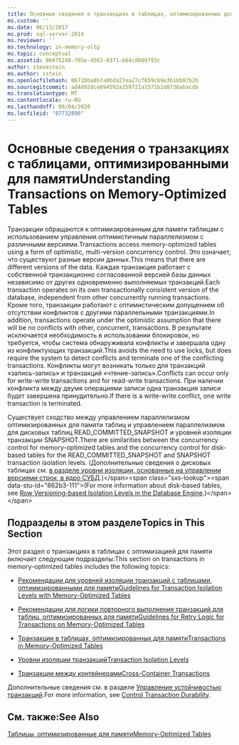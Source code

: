 ```yaml
---
title: Основные сведения о транзакциях в таблицах, оптимизированных для памяти | Документация Майкрософт
ms.custom: ''
ms.date: 06/13/2017
ms.prod: sql-server-2014
ms.reviewer: ''
ms.technology: in-memory-oltp
ms.topic: conceptual
ms.assetid: 06075248-705e-4563-9371-b64cd609793c
author: stevestein
ms.author: sstein
ms.openlocfilehash: 0671bba8b7a0bda27ea27cf059cb9e3b1bb87b2b
ms.sourcegitcommit: ad4d92dce894592a259721a1571b1d8736abacdb
ms.translationtype: MT
ms.contentlocale: ru-RU
ms.lasthandoff: 08/04/2020
ms.locfileid: "87732890"
---
```

# <a name="understanding-transactions-on-memory-optimized-tables"></a><span data-ttu-id="862b3-102">Основные сведения о транзакциях с таблицами, оптимизированными для памяти</span><span class="sxs-lookup"><span data-stu-id="862b3-102">Understanding Transactions on Memory-Optimized Tables</span></span>
  <span data-ttu-id="862b3-103">Транзакции обращаются к оптимизированным для памяти таблицам с использованием управления оптимистичным параллелизмом с различными версиями.</span><span class="sxs-lookup"><span data-stu-id="862b3-103">Transactions access memory-optimized tables using a form of optimistic, multi-version concurrency control.</span></span> <span data-ttu-id="862b3-104">Это означает, что существуют разные версии данных.</span><span class="sxs-lookup"><span data-stu-id="862b3-104">This means that there are different versions of the data.</span></span> <span data-ttu-id="862b3-105">Каждая транзакция работает с собственной транзакционно согласованной версией базы данных независимо от других одновременно выполняемых транзакций.</span><span class="sxs-lookup"><span data-stu-id="862b3-105">Each transaction operates on its own transactionally consistent version of the database, independent from other concurrently running transactions.</span></span> <span data-ttu-id="862b3-106">Кроме того, транзакции работают с оптимистическим допущением об отсутствии конфликтов с другими параллельными транзакциями.</span><span class="sxs-lookup"><span data-stu-id="862b3-106">In addition, transactions operate under the optimistic assumption that there will be no conflicts with other, concurrent, transactions.</span></span> <span data-ttu-id="862b3-107">В результате исключается необходимость в использовании блокировок, но требуется, чтобы система обнаруживала конфликты и завершала одну из конфликтующих транзакций.</span><span class="sxs-lookup"><span data-stu-id="862b3-107">This avoids the need to use locks, but does require the system to detect conflicts and terminate one of the conflicting transactions.</span></span> <span data-ttu-id="862b3-108">Конфликты могут возникать только для транзакций «запись-запись» и транзакций «чтение-запись».</span><span class="sxs-lookup"><span data-stu-id="862b3-108">Conflicts can occur only for write-write transactions and for read-write transactions.</span></span> <span data-ttu-id="862b3-109">При наличии конфликта между двумя операциями записи одна транзакция записи будет завершена принудительно.</span><span class="sxs-lookup"><span data-stu-id="862b3-109">If there is a write-write conflict, one write transaction is terminated.</span></span>  
  
 <span data-ttu-id="862b3-110">Существует сходство между управлением параллелизмом оптимизированных для памяти таблиц и управлением параллелизмом для дисковых таблиц READ_COMMITTED_SNAPSHOT и уровней изоляции транзакции SNAPSHOT.</span><span class="sxs-lookup"><span data-stu-id="862b3-110">There are similarities between the concurrency control for memory-optimized tables and the concurrency control for disk-based tables for the READ_COMMITTED_SNAPSHOT and SNAPSHOT transaction isolation levels.</span></span> <span data-ttu-id="862b3-111">(Дополнительные сведения о дисковых таблицах см. [в разделе уровни изоляции, основанные на управлении версиями строк, в ядро СУБД](https://msdn.microsoft.com/library/ms177404\(v=sql.100\).aspx).)</span><span class="sxs-lookup"><span data-stu-id="862b3-111">(For more information about disk-based tables, see [Row Versioning-based Isolation Levels in the Database Engine](https://msdn.microsoft.com/library/ms177404\(v=sql.100\).aspx).)</span></span>  
  
## <a name="topics-in-this-section"></a><span data-ttu-id="862b3-112">Подразделы в этом разделе</span><span class="sxs-lookup"><span data-stu-id="862b3-112">Topics in This Section</span></span>  
 <span data-ttu-id="862b3-113">Этот раздел о транзакциях в таблицах с оптимизацией для памяти включает следующие подразделы:</span><span class="sxs-lookup"><span data-stu-id="862b3-113">This section on transactions in memory-optimized tables includes the following topics:</span></span>  
  
-   [<span data-ttu-id="862b3-114">Рекомендации для уровней изоляции транзакций с таблицами, оптимизированными для памяти</span><span class="sxs-lookup"><span data-stu-id="862b3-114">Guidelines for Transaction Isolation Levels with Memory-Optimized Tables</span></span>](../relational-databases/in-memory-oltp/memory-optimized-tables.md)  
  
-   [<span data-ttu-id="862b3-115">Рекомендации для логики повторного выполнения транзакций для таблиц, оптимизированных для памяти</span><span class="sxs-lookup"><span data-stu-id="862b3-115">Guidelines for Retry Logic for Transactions on Memory-Optimized Tables</span></span>](guidelines-for-retry-logic-for-transactions-on-memory-optimized-tables.md)  
  
-   [<span data-ttu-id="862b3-116">Транзакции в таблицах, оптимизированных для памяти</span><span class="sxs-lookup"><span data-stu-id="862b3-116">Transactions in Memory-Optimized Tables</span></span>](transactions-in-memory-optimized-tables.md)  
  
-   [<span data-ttu-id="862b3-117">Уровни изоляции транзакций</span><span class="sxs-lookup"><span data-stu-id="862b3-117">Transaction Isolation Levels</span></span>](transaction-isolation-levels.md)  
  
-   [<span data-ttu-id="862b3-118">Транзакции между контейнерами</span><span class="sxs-lookup"><span data-stu-id="862b3-118">Cross-Container Transactions</span></span>](cross-container-transactions.md)  
  
 <span data-ttu-id="862b3-119">Дополнительные сведения см. в разделе [Управление устойчивостью транзакций](../relational-databases/logs/control-transaction-durability.md).</span><span class="sxs-lookup"><span data-stu-id="862b3-119">For more information, see [Control Transaction Durability](../relational-databases/logs/control-transaction-durability.md).</span></span>  
  
## <a name="see-also"></a><span data-ttu-id="862b3-120">См. также:</span><span class="sxs-lookup"><span data-stu-id="862b3-120">See Also</span></span>  
 [<span data-ttu-id="862b3-121">Таблицы, оптимизированные для памяти</span><span class="sxs-lookup"><span data-stu-id="862b3-121">Memory-Optimized Tables</span></span>](../relational-databases/in-memory-oltp/memory-optimized-tables.md)  
  
  
